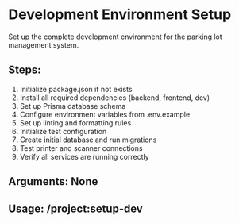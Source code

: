 # Development Environment Setup

Set up the complete development environment for the parking lot management system.

## Steps:
1. Initialize package.json if not exists
2. Install all required dependencies (backend, frontend, dev)
3. Set up Prisma database schema
4. Configure environment variables from .env.example
5. Set up linting and formatting rules
6. Initialize test configuration
7. Create initial database and run migrations
8. Test printer and scanner connections
9. Verify all services are running correctly

## Arguments: None
## Usage: /project:setup-dev